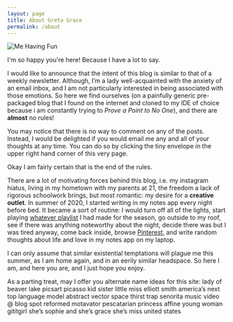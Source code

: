 ```yaml
---
layout: page
title: About Greta Grace
permalink: /about
---
```

![Me Having Fun](me-having-fun.JPEG)

I'm so happy you're here! Because I have a lot to say.

I would like to announce that the intent of this blog is similar to that of a weekly newsletter. Although, I’m a lady well-acquainted with the anxiety of an email inbox, and I am not particularly interested in being associated with those emotions. So here we find ourselves (on a painfully generic pre-packaged blog that I found on the internet and cloned to my IDE of choice because i am constantly trying to _Prove a Point to No One_), and there are **almost** no rules! 

You may notice that there is no way to comment on any of the posts. Instead, I would be delighted if you would email me any and all of your thoughts at any time. You can do so by clicking the tiny envelope in the upper right hand corner of this very page.

Okay I am fairly certain that is the end of the rules. 

There are a lot of motivating forces behind this blog, i.e. my instagram hiatus, living in my hometown with my parents at 21, the freedom a lack of rigorous schoolwork brings, but most romantic: my desire for a **creative outlet**. In summer of 2020, I started writing in my notes app every night before bed. It became a sort of routine: I would turn off all of the lights, start playing [whatever playlist](https://open.spotify.com/playlist/1V1In2SScaYfSSz3hjYQlJ?si=0b6e71c94e394e04) I had made for the season, go outside to my roof, see if there was anything noteworthy about the night, decide there was but I was tired anyway, come back inside, browse [Pinterest](https://www.pinterest.com/sophieggeee/_saved/), and write random thoughts about life and love in my notes app on my laptop. 

I can only assume that similar existential temptations will plague me this summer, as I am home again, and in an eerily similar headspace. So here I am, and here you are, and I just hope you enjoy.

As a parting treat, may I offer you alternate name ideas for this site:
lady of beaver lake
picsart picasso
kid sister
little miss elliott smith
america’s next top language model
abstract vector space thirst trap
senorita music video @ blog spot 
reformed motavator
pescatarian princess 
affine young woman 
gititgirl 
she’s sophie and she’s grace she’s miss united states 


